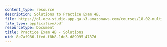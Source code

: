 ```yaml
---
content_type: resource
description: Solutions to Practice Exam 4B.
file: https://ol-ocw-studio-app-qa.s3.amazonaws.com/courses/18-02-multivariable-calculus-fall-2007/8e7af9861fedf8b81de3d8999514787d_prac4bsol.pdf
file_type: application/pdf
resourcetype: Document
title: Practice Exam 4B - Solutions
uid: 8e7af986-1fed-f8b8-1de3-d8999514787d
---
```

